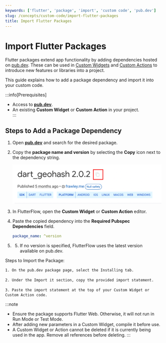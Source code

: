 ```yaml
---
keywords: ['flutter', 'package', 'import', 'custom code', 'pub.dev']
slug: /concepts/custom-code/import-flutter-packages
title: Import Flutter Packages
---
```


# Import Flutter Packages

Flutter packages extend app functionality by adding dependencies hosted on [pub.dev](https://pub.dev). These can be used in [Custom Widgets](/custom-widgets) and [Custom Actions](/custom-actions) to introduce new features or libraries into a project.  

This guide explains how to add a package dependency and import it into your custom code.  

:::info[Prerequisites]
- Access to **[pub.dev](https://pub.dev)**.  
- An existing **Custom Widget** or **Custom Action** in your project.  
:::

## Steps to Add a Package Dependency

1. Open **[pub.dev](https://pub.dev)** and search for the desired package.  
2. Copy the **package name and version** by selecting the **Copy** icon next to the dependency string.  

   ![](imgs/20250430121358899145.png)  

3. In FlutterFlow, open the **Custom Widget** or **Custom Action** editor.  
4. Paste the copied dependency into the **Required Pubspec Dependencies** field.  
   ```yaml
   package_name: ^version
5. 5. If no version is specified, FlutterFlow uses the latest version available on pub.dev.

Steps to Import the Package:

    1. On the pub.dev package page, select the Installing tab.

    2. Under the Import it section, copy the provided import statement.

    3. Paste the import statement at the top of your Custom Widget or Custom Action code.

:::note
- Ensure the package supports Flutter Web. Otherwise, it will not run in Run Mode or Test Mode.
- After adding new parameters in a Custom Widget, compile it before use.
- A Custom Widget or Action cannot be deleted if it is currently being used in the app. Remove all references before deleting.
:::